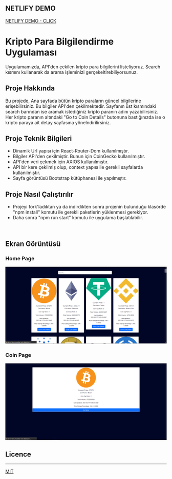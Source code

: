 ## NETLIFY DEMO
[NETLIFY DEMO - CLICK ](https://crypto-oguzcanuzunoner.netlify.app/)

# Kripto Para Bilgilendirme Uygulaması

Uygulamamızda, API'den çekilen kripto para bilgilerini listeliyoruz. Search kısmını kullanarak da arama işleminizi gerçekeltirebiliyorsunuz.

## Proje Hakkında

Bu projede, Ana sayfada bütün kripto paraların güncel bilgilerine erişebilirsiniz. Bu bilgiler API'den çekilmektedir. Sayfanın üst kısmındaki search barından ise aramak istediğiniz kripto paranın adını yazabilirsiniz. Her kripto paranın altındaki "Go to Coin Details" butonuna bastığınızda ise o kripto paraya ait detay sayfasına yönelndirilirsiniz.

## Proje Teknik Bilgileri

* Dinamik Url yapısı için React-Router-Dom kullanılmıştır.
* Bilgiler API'den çekilmiştir. Bunun için CoinGecko kullanılmıştır.
* API'den veri çekmek için AXIOS kullanılmıştır.
* API bir kere çekilmiş olup, context yapısı ile gerekli sayfalarda kullanılmıştır.
* Sayfa görüntüsü Bootstrap kütüphanesi ile yapılmıştır.


## Proje Nasıl Çalıştırılır

- Projeyi fork'ladıktan ya da indirdikten sonra projenin bulunduğu klasörde "npm install" komutu ile gerekli paketlerin yüklenmesi gerekiyor.
- Daha sonra "npm run start" komutu ile uygulama başlatılabilir.

<br>

## Ekran Görüntüsü

### Home Page

<p align="center">
  <img src="readme_image/home_1.PNG" alt="Home">
</p>

### Coin Page

<p align="center">
  <img src="readme_image/coin_1.PNG" alt="Coin Details"/>
</p>

## Licence
---
[MIT](https://choosealicense.com/licenses/mit/)
